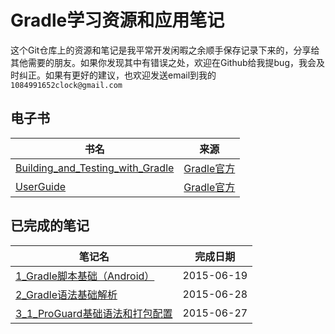 # Gradle学习资源和应用笔记

这个Git仓库上的资源和笔记是我平常开发闲暇之余顺手保存记录下来的，分享给其他需要的朋友。如果你发现其中有错误之处，欢迎在Github给我提bug，我会及时纠正。如果有更好的建议，也欢迎发送email到我的`1084991652clock@gmail.com`


## 电子书

|	书名	|	来源	|
|----------|-------------|
|	[Building_and_Testing_with_Gradle](电子书/Building_and_Testing_with_Gradle.pdf)	|	[Gradle官方](https://gradle.org/)	|
|	[UserGuide](电子书/userguide.pdf)	|	[Gradle官方](https://gradle.org/)	|


## 已完成的笔记

|	笔记名	|	完成日期	|
|----------|-------------|
|	[1_Gradle脚本基础（Android）](1_Gradle脚本基础（Android）.md)	|	2015-06-19	|
|	[2_Gradle语法基础解析](2_Gradle语法基础解析.md)	|	2015-06-28	|
|	[3_1_ProGuard基础语法和打包配置](3_1_ProGuard基础语法和打包配置.md)	|	2015-06-27	|